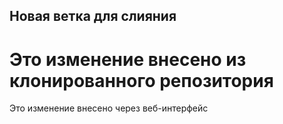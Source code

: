 ## Новая ветка для слияния
# Это изменение внесено из клонированного репозитория
Это изменение внесено через веб-интерфейс
